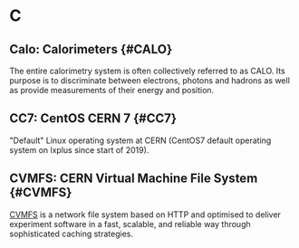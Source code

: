 # C

## Calo: Calorimeters {#CALO}

The entire calorimetry system is often collectively referred to as CALO.
Its purpose is to discriminate between electrons, photons and hadrons as well as provide measurements of their energy and position.


## CC7: CentOS CERN 7 {#CC7}

"Default" Linux operating system at CERN (CentOS7 default operating system on lxplus since start of 2019).

## CVMFS: CERN Virtual Machine File System {#CVMFS}

[CVMFS](https://cernvm.cern.ch/portal/filesystem) is a network file system based on HTTP and optimised to deliver experiment software
in a fast, scalable, and reliable way through sophisticated caching strategies.
